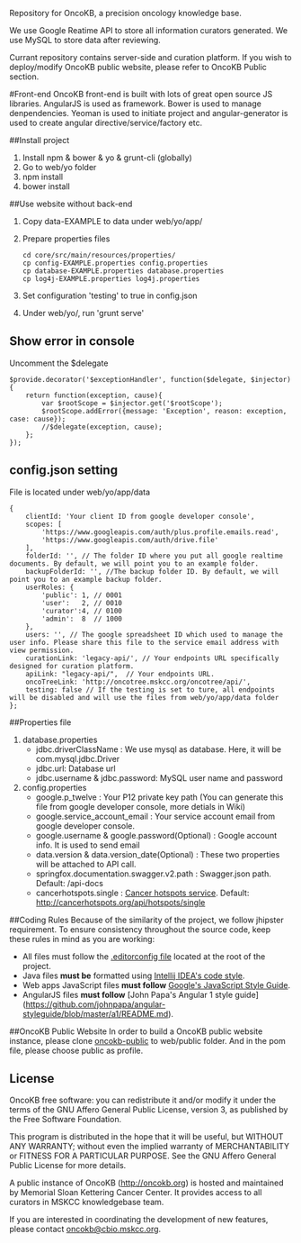 Repository for OncoKB, a precision oncology knowledge base.

We use Google Reatime API to store all information curators generated.
We use MySQL to store data after reviewing.

Currant repository contains server-side and curation platform.
If you wish to deploy/modify OncoKB public website, please refer to OncoKB Public section.

#Front-end
OncoKB front-end is built with lots of great open source JS libraries. AngularJS is used as framework. Bower is used to manage denpendencies. Yeoman is used to initiate project and angular-generator is used to create angular directive/service/factory etc.

##Install project
1. Install npm & bower & yo & grunt-cli (globally)
2. Go to web/yo folder
3. npm install
4. bower install

##Use website without back-end
1. Copy data-EXAMPLE to data under web/yo/app/
2. Prepare properties files  
    ```
    cd core/src/main/resources/properties/
    cp config-EXAMPLE.properties config.properties
    cp database-EXAMPLE.properties database.properties
    cp log4j-EXAMPLE.properties log4j.properties
    ```

3. Set configuration 'testing' to true in config.json
4. Under web/yo/, run 'grunt serve'

## Show error in console
Uncomment the $delegate
```
$provide.decorator('$exceptionHandler', function($delegate, $injector){
    return function(exception, cause){
        var $rootScope = $injector.get('$rootScope');
        $rootScope.addError({message: 'Exception', reason: exception, case: cause});
        //$delegate(exception, cause);
    };
});
```

## config.json setting
File is located under web/yo/app/data
```
{
    clientId: 'Your client ID from google developer console',
    scopes: [
        'https://www.googleapis.com/auth/plus.profile.emails.read',
        'https://www.googleapis.com/auth/drive.file'
    ],
    folderId: '', // The folder ID where you put all google realtime documents. By default, we will point you to an example folder.
    backupFolderId: '', //The backup folder ID. By default, we will point you to an example backup folder.
    userRoles: {
        'public': 1, // 0001
        'user':   2, // 0010
        'curator':4, // 0100
        'admin':  8  // 1000
    },
    users: '', // The google spreadsheet ID which used to manage the user info. Please share this file to the service email address with view permission.
    curationLink: 'legacy-api/', // Your endpoints URL specifically designed for curation platform.
    apiLink: "legacy-api/",  // Your endpoints URL.
    oncoTreeLink: 'http://oncotree.mskcc.org/oncotree/api/',
    testing: false // If the testing is set to ture, all endpoints will be disabled and will use the files from web/yo/app/data folder
};
```

##Properties file
1. database.properties
    * jdbc.driverClassName : We use mysql as database. Here, it will be com.mysql.jdbc.Driver
    * jdbc.url: Database url
    * jdbc.username & jdbc.password: MySQL user name and password
2. config.properties
    * google.p_twelve : Your P12 private key path (You can generate this file from google developer console, more detials in Wiki)
    * google.service_account_email : Your service account email from google developer console.
    * google.username & google.password(Optional) : Google account info. It is used to send email
    * data.version & data.version_date(Optional) : These two properties will be attached to API call.
    * springfox.documentation.swagger.v2.path : Swagger.json path. Default: /api-docs
    * cancerhotspots.single : [Cancer hotspots service](http://cancerhotspots.org). Default: http://cancerhotspots.org/api/hotspots/single

##Coding Rules
Because of the similarity of the project, we follow jhipster requirement.
To ensure consistency throughout the source code, keep these rules in mind as you are working:

* All files must follow the [.editorconfig file](http://editorconfig.org/) located at the root of the project.
* Java files **must be** formatted using [Intellij IDEA's code style](http://confluence.jetbrains.com/display/IntelliJIDEA/Code+Style+and+Formatting).
* Web apps JavaScript files **must follow** [Google's JavaScript Style Guide](https://google-styleguide.googlecode.com/svn/trunk/javascriptguide.xml).
* AngularJS files **must follow** [John Papa's Angular 1 style guide] (https://github.com/johnpapa/angular-styleguide/blob/master/a1/README.md).

##OncoKB Public Website
In order to build a OncoKB public website instance, please clone [oncokb-public](https://github.com/knowledgesystems/oncokb-public) to web/public folder. And in the pom file, please choose public as profile.

License
--------------------

OncoKB free software: you can redistribute it and/or modify it under the terms of the GNU Affero General Public License, version 3, as published by the Free Software Foundation.

This program is distributed in the hope that it will be useful, but WITHOUT ANY WARRANTY; without even the implied warranty of MERCHANTABILITY or FITNESS FOR A PARTICULAR PURPOSE. See the GNU Affero General Public License for more details.

A public instance of OncoKB (http://oncokb.org) is hosted and maintained by Memorial Sloan Kettering Cancer Center. It provides access to all curators in MSKCC knowledgebase team.

If you are interested in coordinating the development of new features, please contact oncokb@cbio.mskcc.org.
